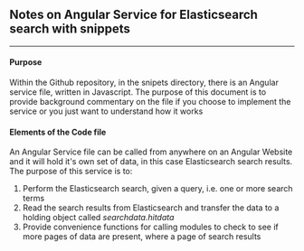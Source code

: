 
## Notes on Angular Service for Elasticsearch search with snippets


----------
#### Purpose
Within the Github repository, in the snipets directory, there is an Angular service file, written in Javascript.  The purpose of this document is to provide background commentary on the file if you choose to implement the service or you just want to understand how it works

#### Elements of the Code file
An Angular Service file can be called from anywhere on an Angular Website and it will hold it's own set of data, in this case Elasticsearch search results.  The purpose of this service is to:
1. Perform the Elasticsearch search, given a query, i.e. one or more search terms
2. Read the search results from Elasticsearch and transfer the data to a holding object called *searchdata.hitdata*
3. Provide convenience functions for calling modules to check to see if more pages of data are present, where a page of search results

